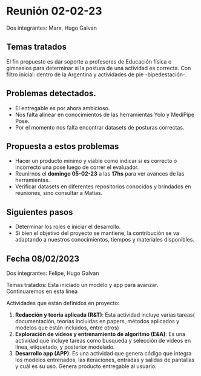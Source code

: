 # Reunión 02-02-23

Dos integrantes: Marx, Hugo Galvan

## Temas tratados
El fin propuesto es dar soporte a profesores de Educación física o gimnasios para determinar si la postura de una actividad es correcta. Con filtro inicial: dentro de la Argentina y actividades de pie -bipedestación-.

## Problemas detectados.

* El entregable es por ahora ambicioso.
* Nos falta alinear en conocimientos de las herramientas Yolo y MediPipe Pose.
* Por el momento nos falta encontrar datasets de posturas correctas.

## Propuesta a estos problemas

* Hacer un producto mínimo y viable como indicar si es correcto o incorrecto una pose luego de correr el evaluador.
* Reunirnos el **domingo 05-02-23** a las **17hs** para ver avances de las herramientas.
* Verificar datasets en diferentes repositorios conocidos y brindados en reuniones, sino consultar a Matías.
  
## Siguientes pasos

* Determinar los roles e iniciar el desarrollo.
* Si bien el objetivo del proyecto se mantiene, la contribución se va adaptando a nuestros conocimientos, tiempos y materiales disponibles.

## Fecha 08/02/2023
Dos integrantes: Felipe, Hugo Galvan

Temas tratados:
Esta iniciado un modelo y app para avanzar. Continuaremos en esta línea

Actividades que están definidos en proyecto:

1. **Redacción y teoría aplicada (R&T)**: Esta actividad incluye varias tareas( documentación, teorías incluidas en papers, métodos aplicados y modelos que están incluidos, entre otros) 
2. **Exploración de videos y entrenamiento de algoritmo (E&A)**: Es una actividad que incluye tareas como busqueda y selección de videos en línea, etiquetado, y posterior modelado.
3. **Desarrollo app (APP)**: Es una actividad que genera código que integra los modelos entrenados, las iteraciones, entradas y salidas de pantallas y cuál es su uso. Genera producto entregable al usuario.


